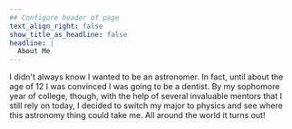 ```yaml
---
## Configure header of page
text_align_right: false
show_title_as_headline: false
headline: |
  About Me 
---
```


<!-- this is a subheadline -->
I didn't always know I wanted to be an astronomer. In fact, until about the age of 12 I was convinced I was going to be a dentist. By my sophomore year of college, though, with the help of several invaluable mentors that I still rely on today, I decided to switch my major to physics and see where this astronomy thing could take me. All around the world it turns out!